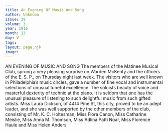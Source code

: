```yaml
---
title: An Evening Of Music And Song
author: Unknown
issue: 29
volume: 3
year: 1916
month: 13
day: V
tags:
layout: page.njk
image:
---
```

AN EVENING OF MUSIC AND SONG       The members of the Matinee Musical Club, sprung a very pleasing surprise on Warden McKenty and the officers of the E. S. P., on Thursday night last week.       The visitors who are well known in Philadelphia’s music circles, gave a number of fine vocal and instrumental selections of unusual tuneful excellence.       The soloists beauty of voice and masterful dexterity of technic at the piano. It is seldom that one has the unusual pleasure of listening to such delightful music from such gifted artists.       Miss Laura Dickson, of 4414 Pine St, this city, proved to be an adept leader, and she was well supported by the other members of the club, consisting of Mr. K. C. Holtesman, Miss Flora Canon, Miss Catharine Meislie, Miss Anna M. Thomson, Miss Adlina Patti Noar, Miss Florence Haule and Miss Helen Anders

